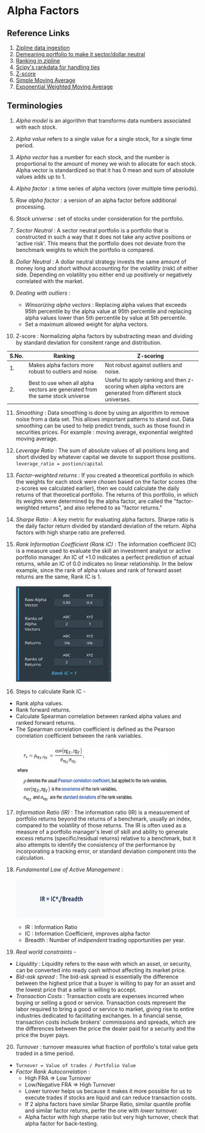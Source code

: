# Alpha Factors

## Reference Links

1. [Zipline data ingestion](https://www.zipline.io/bundles.html#ingesting-data-from-csv-files)
2. [Demeaning portfolio to make it sector/dollar neutral](https://www.zipline.io/_modules/zipline/pipeline/factors/factor.html#Factor.demean)
3. [Ranking in zipline](https://www.zipline.io/appendix.html#zipline.pipeline.factors.Factor.rank)
4. [Scipy's rankdata for handling ties](https://docs.scipy.org/doc/scipy-0.16.0/reference/generated/scipy.stats.rankdata.html)
5. [Z-score](https://www.zipline.io/appendix.html#zipline.pipeline.Factor.zscore)
6. [Simple Moving Average](https://www.zipline.io/appendix.html#zipline.pipeline.factors.SimpleMovingAverage)
7. [Exponential Weighted Moving Average](https://www.zipline.io/appendix.html#zipline.pipeline.factors.ExponentialWeightedMovingAverage)

## Terminologies

1. *Alpha model* is an algorithm that transforms data numbers associated with each stock.

2. *Alpha value* refers to a single value for a single stock, for a single time period.

3. *Alpha vector* has a number for each stock, and the number is proportional to the amount of money we wish to allocate for each stock. Alpha vector is standardized so that it has 0 mean and sum of absolute values adds up to 1.

4. *Alpha factor* : a time series of alpha vectors (over multiple time periods).

5. *Raw alpha factor* : a version of an alpha factor before additional processing.

6. *Stock universe* : set of stocks under consideration for the portfolio.

7. *Sector Neutral* : A sector neutral portfolio is a portfolio that is constructed in such a way that it does not take any active positions or 'active risk'. This means that the portfolio does not deviate from the benchmark weights to which the portfolio is compared.

8. *Dollar Neutral* : A dollar neutral strategy invests the same amount of money long and short without accounting for the volatility (risk) of either side. Depending on volatility you either end up positively or negatively correlated with the market.

9. *Dealing with outliers* :
    * *Winsorizing alpha vectors* : Replacing alpha values that exceeds 95th percentile by the alpha value at 95th percentile and replacing alpha values lower than 5th percentile by value at 5th percentile.
    * Set a maximum allowed weight for alpha vectors.

10. Z-score : Normalizing alpha factors by substracting mean and dividing by standard deviation for consitent range and distribution.

| S.No. | Ranking                                                                       | Z-scoring                                                                                                   |
|-------|-------------------------------------------------------------------------------|-------------------------------------------------------------------------------------------------------------|
| 1.    | Makes alpha factors more robust to outliers and noise.                        | Not robust against outliers and noise.                                                                      |
| 2.    | Best to use when all alpha vectors are generated from the same stock universe | Useful to apply ranking and then z-scoring when alpha vectors are generated from different stock universes. |

11. *Smoothing* : Data smoothing is done by using an algorithm to remove noise from a data set. This allows important patterns to stand out. Data smoothing can be used to help predict trends, such as those found in securities prices. For example : moving average, exponential weighted moving average.

12. *Leverage Ratio* : The sum of absolute values of all positions long and short divided by whatever capital we devote to support those positions.<br>
`
leverage_ratio = postion/capital
`
13. *Factor-weighted returns* : If you created a theoretical portfolio in which the weights for each stock were chosen based on the factor scores (the z-scores we calculated earlier), then we could calculate the daily returns of that theoretical portfolio.
The returns of this portfolio, in which its weights were determined by the alpha factor, are called the "factor-weighted returns", and also referred to as "factor returns."


14. *Sharpe Ratio* : A key metric for evaluating alpha factors. Sharpe ratio is the daily factor return divided by standard deviation of the return. Alpha factors with high sharpe ratio are preferred.

15. *Rank Information Coefficient (Rank IC)* : The information coefficient (IC) is a measure used to evaluate the skill an investment analyst or active portfolio manager. An IC of +1.0 indicates a perfect prediction of actual returns, while an IC of 0.0 indicates no linear relationship. In the below example, since the rank of alpha values and rank of forward asset returns are the same, Rank IC is 1.<br><br>
<img src="./Images/1. rank ic.png" width=250 height=250></img>

16. Steps to calculate Rank IC - 
   * Rank alpha values.
   * Rank forward returns.
   * Calculate Spearman correlation between ranked alpha values and ranked forward returns.
   * The Spearman correlation coefficient is defined as the Pearson correlation coefficient between the rank variables.<br><br>
   <img src="./Images/2. spearman coefficient.png" width=400 height=150></img>
   
17. *Information Ratio (IR)* : The information ratio (IR) is a measurement of portfolio returns beyond the returns of a benchmark, usually an index, compared to the volatility of those returns. The IR is often used as a measure of a portfolio manager's level of skill and ability to generate excess returns (specific/residual returns) relative to a benchmark, but it also attempts to identify the consistency of the performance by incorporating a tracking error, or standard deviation component into the calculation.

18. *Fundamental Law of Active Management* : <br><br>
   <img src="./Images/3. fundamental law of active management.png" width=230 height=100></img><br>
      * IR : Information Ratio
      * IC : Information Coefficient, improves alpha factor
      * Breadth : Number of *indipendent* trading opportunities per year.
 
19. *Real world constraints* - 
   * *Liquidity* : Liquidity refers to the ease with which an asset, or security, can be converted into ready cash without affecting its market price.
   * *Bid-ask spread* : The bid-ask spread is essentially the difference between the highest price that a buyer is willing to pay for an asset and the lowest price that a seller is willing to accept.
   * *Transaction Costs* : Transaction costs are expenses incurred when buying or selling a good or service. Transaction costs represent the labor required to bring a good or service to market, giving rise to entire industries dedicated to facilitating exchanges. In a financial sense, transaction costs include brokers' commissions and spreads, which are the differences between the price the dealer paid for a security and the price the buyer pays.

20. *Turnover* : turnover measures what fraction of portfolio's total value gets traded in a time period.<br>

  * `Turnover = Value of trades / Portfolio Value`
  * *Factor Rank Autocorrelation* : 
      * High FRA => Low Turnover
      * Low/Negative FRA => High Turnover
      * Lower turover helps us because it makes it more possible for us to execute trades if stocks are liquid and can reduce transaction costs.
      * If 2 alpha factors have similar Sharpe Ratio, similar quantile profile and similar factor returns, perfer the one with *lower turnover.*
      * Alpha factor with high sharpe ratio but very high turnover, check that alpha factor for back-testing.










